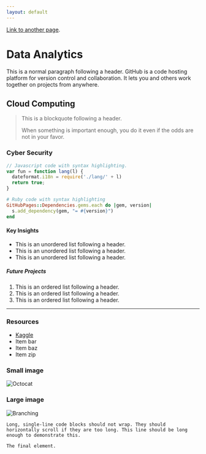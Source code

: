 ```yaml
---
layout: default
---
```




[Link to another page](./another-page.html).



# Data Analytics 

This is a normal paragraph following a header. GitHub is a code hosting platform for version control and collaboration. It lets you and others work together on projects from anywhere.

## Cloud Computing 

> This is a blockquote following a header.
>
> When something is important enough, you do it even if the odds are not in your favor.

### Cyber Security 

```js
// Javascript code with syntax highlighting.
var fun = function lang(l) {
  dateformat.i18n = require('./lang/' + l)
  return true;
}
```

```ruby
# Ruby code with syntax highlighting
GitHubPages::Dependencies.gems.each do |gem, version|
  s.add_dependency(gem, "= #{version}")
end
```

#### Key Insights 

*   This is an unordered list following a header.
*   This is an unordered list following a header.
*   This is an unordered list following a header.

##### Future Projects 

1.  This is an ordered list following a header.
2.  This is an ordered list following a header.
3.  This is an ordered list following a header.


* * *

### Resources

*   [Kaggle](./https://kaggle.com)
*   Item bar
*   Item baz
*   Item zip



### Small image

![Octocat](https://github.githubassets.com/images/icons/emoji/octocat.png)

### Large image

![Branching](https://guides.github.com/activities/hello-world/branching.png)


```
Long, single-line code blocks should not wrap. They should horizontally scroll if they are too long. This line should be long enough to demonstrate this.
```

```
The final element.
```

